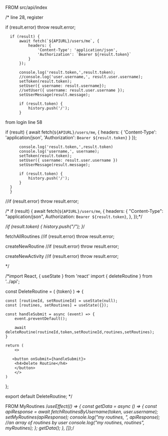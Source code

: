FROM src/api/index

/* line 28, register 

if (result.error) throw result.error;

      if (result) {
          await fetch(`${APIURL}/users/me`, {
              headers: {
                  'Content-Type': 'application/json',
                  'Authorization': `Bearer ${result.token}`
              }
          });

          console.log('result.token,',result.token);
          //console.log('user.username,', result.user.username);
          setToken(result.token);
          setUser({ username: result.username});
          //setUser({ username: result.user.username });
          setUserMessage(result.message);

          if (result.token) {
              history.push('/');
          }


  from login line 58

  if (result) {
          await fetch(`${APIURL}/users/me`, {
              headers: {
                  'Content-Type': 'application/json',
                  'Authorization': `Bearer ${result.token}`
              }
          });

          console.log('result.token,',result.token)
          console.log('username,', username);
          setToken(result.token);
          setUser({ username: result.user.username })
          setUserMessage(result.message);

          if (result.token) {
              history.push('/');
          }
      }
      }

  //if (result.error) throw result.error;

   /* if (result) {
      await fetch(`${APIURL}/users/me`, {
        headers: {
          "Content-Type": "application/json",
          Authorization: `Bearer ${result.token}`,
        },
      });*/  

/*if (result.token) {
        history.push("/");
      }*/  
      

fetchAllRoutines
 //if (result.error) throw result.error;

createNewRoutine
 //if (result.error) throw result.error;

 createNewActivity
  //if (result.error) throw result.error;

 */

 /*import React, { useState } from 'react'
import { deleteRoutine } from '../api';



const DeleteRoutine = ( {token} ) => {

    const [routineId, setRoutineId] = useState(null); 
    const [routines, setRoutines] = useState({});

    const handleSubmit = async (event) => {
        event.preventDefault();

        await deleteRoutine(routineId,token,setRoutineId,routines,setRoutines);
    }

    return (
        <>
        
       <button onSubmit={handleSubmit}>
        <h4>Delete Routine</h4>
        </button>
        </>
    )
};

export default DeleteRoutine; */

FROM MyRoutines
/*useEffect(() => {
    const getData = async () => {
      const apiResponse = await fetchRoutinesByUsername(token, user.username);
      setMyRoutines(apiResponse);
      console.log("my routines, ", apiResponse); //an array of routines by user
      console.log("my routines, routines", myRoutines);
    };
    getData();
  }, []);*/
